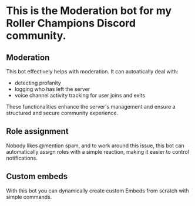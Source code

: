 # This is the Moderation bot for my Roller Champions Discord community.
## Moderation
This bot effectively helps with moderation. It can autoatically deal with:
- detecting profanity
- logging who has left the server
- voice channel activity tracking for user joins and exits

These functionalities enhance the server's management and ensure a structured and secure community experience.

## Role assignment
Nobody likes @mention spam, and to work around this issue, this bot can automatically assign roles with a simple reaction, making it easier to control notifications.

## Custom embeds
With this bot you can dynamically create custom Embeds from scratch with simple commands.
